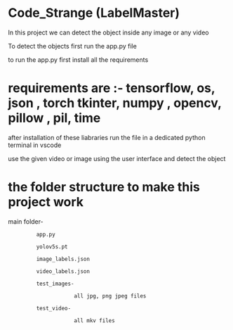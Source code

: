 ﻿# Code_Strange (LabelMaster)

 In this project we can detect the object inside any image or any video
 
To detect the objects first run the app.py file 

to run the app.py first install all the requirements

# requirements are :- tensorflow, os, json , torch tkinter, numpy , opencv, pillow , pil, time

after installation of these liabraries run the file in a dedicated python terminal in vscode

use the given video or image using the user interface and detect the object

# the folder structure to make this project work
 main folder-
              
             app.py
 
             yolov5s.pt
             
             image_labels.json
             
             video_labels.json
             
             test_images-
             
                         all jpg, png jpeg files
                         
             test_video-
             
                         all mkv files




